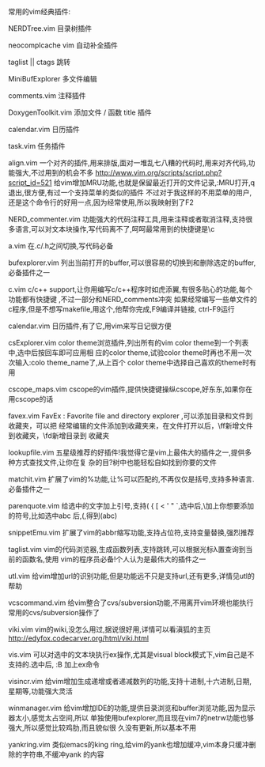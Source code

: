 
常用的vim经典插件:


NERDTree.vim
目录树插件

neocomplcache
vim 自动补全插件

taglist  || ctags
跳转

MiniBufExplorer
多文件编辑

comments.vim
注释插件

DoxygenToolkit.vim
添加文件 / 函数 title 插件

calendar.vim
日历插件

task.vim
任务插件


align.vim
一个对齐的插件,用来排版,面对一堆乱七八糟的代码时,用来对齐代码,功能强大,不过用到的机会不多
http://www.vim.org/scripts/script.php?script_id=521
给vim增加MRU功能,也就是保留最近打开的文件记录,:MRU打开,q退出,很方便,有过一个支持菜单的类似的插件
不过对于我这样的不用菜单的用户,还是这个命令行的好用一点,因为经常使用,所以我映射到了F2

NERD_commenter.vim
功能强大的代码注释工具,用来注释或者取消注释,支持很多语言,可以对文本块操作,写代码离不了,呵呵最常用到的快捷键是\c

a.vim 
在.c/.h之间切换,写代码必备

bufexplorer.vim 
列出当前打开的buffer,可以很容易的切换到和删除选定的buffer,必备插件之一

c.vim 
c/c++ support,让你用编写c/c++程序时如虎添翼,有很多贴心的功能,每个功能都有快捷键
,不过一部分和NERD_comments冲突
如果经常编写一些单文件的c程序,但是不想写makefile,用这个,他帮你完成,F9编译并链接,
ctrl-F9运行

calendar.vim 
日历插件,有了它,用vim来写日记很方便

csExplorer.vim 
color theme浏览插件,列出所有的vim color theme到一个列表中,选中后按回车即可应用相
应的color theme,试验color theme时再也不用一次次输入:colo theme_name了,从上百个
color theme中选择自己喜欢的theme时有用

cscope_maps.vim 
cscope的vim插件,提供快捷键操纵cscope,好东东,如果你在用cscope的话

favex.vim 
FavEx : Favorite file and directory explorer ,可以添加目录和文件到收藏夹，可以把
经常编辑的文件添加到收藏夹来，在文件打开以后，\ff新增文件到收藏夹，\fd新增目录到
收藏夹

lookupfile.vim 
五星级推荐的好插件!我觉得它是vim上最伟大的插件之一,提供多种方式查找文件,让你在复
杂的目?树中也能轻松自如找到你要的文件

matchit.vim 
扩展了vim的%功能,让%可以匹配的,不再仅仅是括号,支持多种语言.必备插件之一

parenquote.vim 
给选中的文字加上引号,支持( { [ < ' " `,选中后,\加上你想要添加的符号,比如选中abc
后,\(,得到(abc)

snippetEmu.vim 
扩展了vim的abbr缩写功能,支持占位符,支持变量替换,强烈推荐

taglist.vim 
vim的代码浏览器,生成函数列表,支持跳转,可以根据光标λ置查询到当前的函数名,使用
vim的程序员必备!个人认为是最伟大的插件之一

utl.vim 
给vim增加url的识别功能,但是功能远不只是支持url,还有更多,详情见utl的帮助

vcscommand.vim 
给vim整合了cvs/subversion功能,不用离开vim环境也能执行常用的cvs/subversion操作了

viki.vim 
vim的wiki,没怎么用过,据说很好用,详情可以看滇狐的主页
http://edyfox.codecarver.org/html/viki.html

vis.vim 
可以对选中的文本块执行ex操作,尤其是visual block模式下,vim自己是不支持的.选中后,
:B 加上ex命令

visincr.vim 
给vim增加生成递增或者递减数列的功能,支持十进制,十六进制,日期,星期等,功能强大灵活

winmanager.vim 
给vim增加IDE的功能,提供目录浏览和buffer浏览功能,因为显示器太小,感觉太占空间,所以
单独使用bufexplorer,而且现在vim7的netrw功能也够强大,所以感觉比较鸡肋,而且貌似很
久没有更新,所以基本不用

yankring.vim 
类似emacs的king ring,给vim的yank也增加缓冲,vim本身只缓冲删除的字符串,不缓冲yank
的内容

